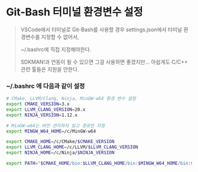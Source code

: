 # Git-Bash 터미널 환경변수 설정

> VSCode에서 터미널로 Git-Bash를 사용할 경우 settings.json에서 터미널 환경변수를 지정할 수 없어서,
>
> ~/.bashrc에 직접 지정해야한다.
>
> SDKMAN!과 연동이 될 수 있으면 그걸 사용하면 좋겠지만... 아쉽게도 C/C++ 관련 툴들은 지원을 안한다.



### ~/.bashrc 에 다음과 같이 설정

```bash
# CMake, LLVM/Clang, Ninja, MinGW-w64 환경 변수 설정
export CMAKE_VERSION=3.x
export LLVM_CLANG_VERSION=20.x
export NINJA_VERSION=1.12.x

# MinGW-w64는 버전 관리하지 않고 경로만 지정
export MINGW_W64_HOME=/c/MinGW-w64

export CMAKE_HOME=/c/CMake/$CMAKE_VERSION
export LLVM_CLANG_HOME=/c/LLVM/$LLVM_CLANG_VERSION
export NINJA_HOME=/c/Ninja/$NINJA_VERSION

export PATH="$CMAKE_HOME/bin:$LLVM_CLANG_HOME/bin:$MINGW_W64_HOME/bin:$NINJA_HOME:$PATH"
```

